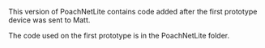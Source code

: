 This version of PoachNetLite contains code added after the first prototype device was sent to Matt.

The code used on the first prototype is in the PoachNetLite folder.
